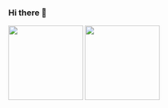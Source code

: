 ### Hi there 👋
<div>
  <img height="150em" align="center" src="https://github-readme-stats.vercel.app/api?username=Parafernalha&show_icons=true&theme=radical&include_all_commits=true&count_private=true"/>
   <img height="150em" align="center" src="https://github-readme-stats.vercel.app/api/top-langs/?username=Parafernalha&layout=compact&langs_count=16&theme=merko"/>
</div>

<!--
**Parafernalha/Parafernalha** is a ✨ _special_ ✨ repository because its `README.md` (this file) appears on your GitHub profile.

Here are some ideas to get you started:

- 🔭 I’m currently working on ...
- 🌱 I’m currently learning ...
- 👯 I’m looking to collaborate on ...
- 🤔 I’m looking for help with ...
- 💬 Ask me about ...
- 📫 How to reach me: ...
- 😄 Pronouns: ...
- ⚡ Fun fact: ...
-->
